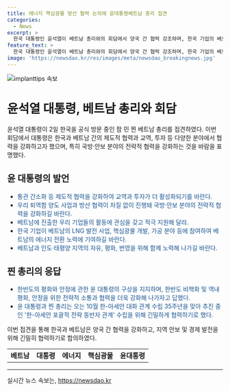 ```yaml
---
title: 에너지 핵심광물 방산 협력 논의에 윤대통령베트남 총리 접견
categories:
  - News
excerpt: >
  한국 대통령인 윤석열이 베트남 총리와의 회담에서 양국 간 협력 강조하며, 한국 기업의 베트남 진출을 적극 지지하고, 양국의 안보와 평화를 위해 협력을 촉구했다. 또한, 한-아세안 관계 수립 35주년을 맞아 한-아세안 포괄적 전략 동반자 관계 수립을 위해 협력할 것을 합의했다. 윤 대통령과 찐 총리는 양국 관계 발전을 위해 긴밀히 협력하기로 했다. #베트남 #대통령 #에너지 #핵심광물 #윤대통령
feature_text: >
  한국 대통령인 윤석열이 베트남 총리와의 회담에서 양국 간 협력 강조하며, 한국 기업의 베트남 진출을 적극 지지하고, 양국의 안보와 평화를 위해 협력을 촉구했다. 또한, 한-아세안 관계 수립 35주년을 맞아 한-아세안 포괄적 전략 동반자 관계 수립을 위해 협력할 것을 합의했다. 윤 대통령과 찐 총리는 양국 관계 발전을 위해 긴밀히 협력하기로 했다. #베트남 #대통령 #에너지 #핵심광물 #윤대통령
image: 'https://newsdao.kr/res/images/meta/newsdao_breakingnews.jpg'
---
```


<p><img src="https://newsdao.kr/res/images/meta/newsdao_breakingnews.jpg" alt="implanttips 속보" /></p>

<h1>윤석열 대통령, 베트남 총리와 회담</h1>

<p data-ke-size="size16">윤석열 대통령이 2일 한국을 공식 방문 중인 팜 민 찐 베트남 총리를 접견하였다. 이번 회담에서 대통령은 한국과 베트남 간의 제도적 협력과 교역, 투자 등 다양한 분야에서 협력을 강화하고자 했으며, 특히 국방·안보 분야의 전략적 협력을 강화하는 것을 바람을 표명했다.</p>

<h2 data-ke-size="size26">윤 대통령의 발언</h2>

<ul>
<li><span style="color: #1a5490;">통관 간소화 등 제도적 협력을 강화하여 교역과 투자가 더 활성화되기를 바란다.</span></li>
<li><span style="color: #1a5490;">우리 퇴역함 양도 사업과 방산 협력이 차질 없이 진행돼 국방·안보 분야의 전략적 협력을 강화하길 바란다.</span></li>
<li><span style="color: #1a5490;">베트남에 진출한 우리 기업들의 활동에 관심을 갖고 적극 지원해 달라.</span></li>
<li><span style="color: #1a5490;">한국 기업이 베트남의 LNG 발전 사업, 핵심광물 개발, 가공 분야 등에 참여하여 베트남의 에너지 전환 노력에 기여하길 바란다.</span></li>
<li><span style="color: #1a5490;">베트남과 인도·태평양 지역의 자유, 평화, 번영을 위해 함께 노력해 나가길 바란다.</span></li>
</ul>

<h2 data-ke-size="size26">찐 총리의 응답</h2>

<ul>
<li><span style="color: #1a5490;">한반도의 평화와 안정에 관한 윤 대통령의 구상을 지지하며, 한반도 비핵화 및 역내 평화, 안정을 위한 전략적 소통과 협력을 더욱 강화해 나가자고 답했다.</span></li>
<li><span style="color: #1a5490;">윤 대통령과 찐 총리는 오는 10월 한-아세안 대화 관계 수립 35주년을 맞아 추진 중인 '한-아세안 포괄적 전략 동반자 관계' 수립을 위해 긴밀하게 협력하기로 했다.</span></li>
</ul>

<p data-ke-size="size16">이번 접견을 통해 한국과 베트남은 양국 간 협력을 강화하고, 지역 안보 및 경제 발전을 위해 긴밀히 협력하기로 합의하였다.</p>

<table>
<tbody>
<tr>
<td style="text-align: center; height: 17px;"><b>베트남</b></td>
<td style="text-align: center; height: 17px;"><b>대통령</b></td>
<td style="text-align: center; height: 17px;"><b>에너지</b></td>
<td style="text-align: center; height: 17px;"><b>핵심광물</b></td>
<td style="text-align: center; height: 17px;"><b>윤대통령</b></td>
</tr>
</tbody>
</table>

<hr>
실시간 뉴스 속보는, <a href="https://newsdao.kr" rel="dofollow">https://newsdao.kr</a>


